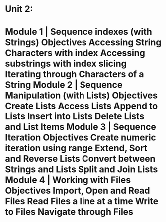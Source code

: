 <h1>Unit 2:<h1>
Module 1 | Sequence indexes (with Strings)
Objectives
Accessing String Characters with index
Accessing substrings with index slicing
Iterating through Characters of a String
Module 2 | Sequence Manipulation (with Lists)
Objectives
Create Lists
Access Lists
Append to Lists
Insert into Lists
Delete Lists and List Items
Module 3 | Sequence Iteration
Objectives
Create numeric iteration using range
Extend, Sort and Reverse Lists
Convert between Strings and Lists
Split and Join Lists
Module 4 | Working with Files
Objectives
Import, Open and Read Files
Read Files a line at a time
Write to Files
Navigate through Files
